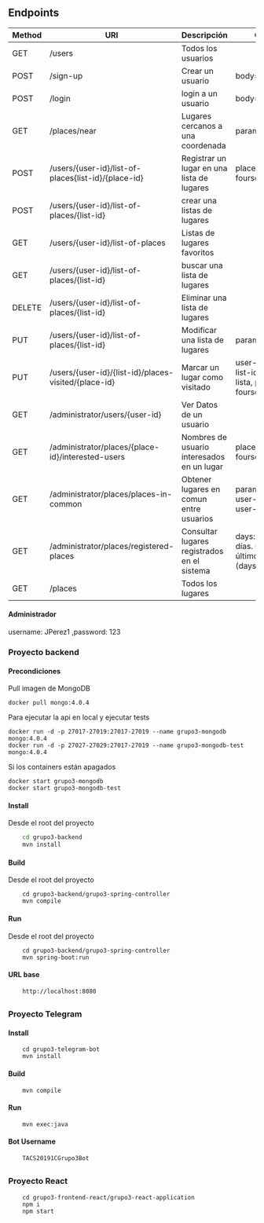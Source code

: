 ## Endpoints

| Method | URI | Descripción | Observación | 
| ------ | ------ | ------ | ------ |
| GET | /users | Todos los usuarios | 
| POST | /sign-up | Crear un usuario | body=JSON
| POST | /login | login a un usuario | body=JSON
| GET | /places/near | Lugares cercanos a una coordenada | parameter=coordinates
| POST | /users/{user-id}/list-of-places{list-id}/{place-id} |Registrar un lugar en una lista de lugares | place-id es el id de foursquare
| POST | /users/{user-id}/list-of-places/{list-id} | crear una listas de lugares | 
| GET | /users/{user-id}/list-of-places | Listas de lugares favoritos | 
| GET | /users/{user-id}/list-of-places/{list-id} | buscar una lista de lugares | 
| DELETE | /users/{user-id}/list-of-places/{list-id} | Eliminar una lista de lugares | 
| PUT | /users/{user-id}/list-of-places/{list-id} | Modificar una lista de lugares | parameter=new-name
| PUT | /users/{user-id}/{list-id}/places-visited/{place-id} | Marcar un lugar como visitado | user-id = username, list-id = nombre de lista, place-id = id de foursquare
| GET | /administrator/users/{user-id} | Ver Datos de un usuario | 
| GET | /administrator/places/{place-id}/interested-users | Nombres de usuario interesados en un lugar | place-id es el id de foursquare
| GET | /administrator/places/places-in-common | Obtener lugares en comun entre usuarios | parameters: list-id-1, user-id-1, list-id-2, user-id-2
| GET | /administrator/places/registered-places | Consultar lugares registrados en el sistema | days: hoy, últimos 3 días. última semana, último mes, todos (days=0)
| GET | /places | Todos los lugares | 

#### Administrador
username: JPerez1
,password: 123

### Proyecto backend

#### Precondiciones
Pull imagen de MongoDB
```
docker pull mongo:4.0.4
```
Para ejecutar la api en local y ejecutar tests
```
docker run -d -p 27017-27019:27017-27019 --name grupo3-mongodb mongo:4.0.4
docker run -d -p 27027-27029:27017-27019 --name grupo3-mongodb-test mongo:4.0.4
```
Si los containers están apagados
```
docker start grupo3-mongodb
docker start grupo3-mongodb-test
```

#### Install

Desde el root del proyecto

```bash
    cd grupo3-backend
    mvn install
```

#### Build

Desde el root del proyecto
```
    cd grupo3-backend/grupo3-spring-controller
    mvn compile
```

#### Run

Desde el root del proyecto
```
    cd grupo3-backend/grupo3-spring-controller
    mvn spring-boot:run
```

#### URL base
```
    http://localhost:8080
```

##
### Proyecto Telegram

#### Install

```
    cd grupo3-telegram-bot
    mvn install
```

#### Build

```    
    mvn compile
```

#### Run

```
    mvn exec:java
```


#### Bot Username
```
    TACS20191CGrupo3Bot
```
    
##
### Proyecto React

```
    cd grupo3-frontend-react/grupo3-react-application
    npm i
    npm start
